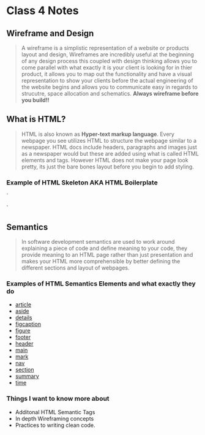 # Class 4 Notes

## Wireframe and Design

> A wireframe is a simplistic representation of a website or products layout and design, Wireframes are incredibly useful at the beginning of any design process this coupled with design thinking allows you to come parallel with what exactly it is your client is looking for in thier product, it allows you to map out the functionality and have a visual representation to show your clients before the actual engineering of the website begins and allows you to communicate easy in regards to strucutre, space allocation and schematics. **Always wireframe before you build!!**

## What is HTML?

> HTML is also known as **Hyper-text markup language**. Every webpage you see utilizes HTML to structure the webpage similar to a newspaper. HTML docs include headers, paragraphs and images just as a newspaper would but these are added using what is called HTML elements and tags. However HTML does not make your page look pretty, its just the bare bones layout before you begin to add styling.

### Example of HTML Skeleton AKA HTML Boilerplate

`<!DOCTYPE html>
<html lang="en">
<head>
 <meta charset="utf-8">
 <title>HTML5 boilerplate – all you really need…</title>
 <link rel="stylesheet" href="css/style.css">
 <!--[if IE]>
		<script src="http://html5shiv.googlecode.com/svn/trunk/html5.js"></script>
	<![endif]-->
</head>

<body id="home">

</body>
</html>`

## Semantics

> In software development semantics are used to work around explaining a piece of code and define meaning to your code, they provide meaning to an HTML page rather than just presentation and makes your HTML more comprehensible by better defining the different sections and layout of webpages.

### Examples of HTML Semantics Elements and what exactly they do

* [article](https://developer.mozilla.org/en-US/docs/Web/HTML/Element/article)
* [aside](https://developer.mozilla.org/en-US/docs/Web/HTML/Element/aside)
* [details](https://developer.mozilla.org/en-US/docs/Web/HTML/Element/details)
* [figcaption](https://developer.mozilla.org/en-US/docs/Web/HTML/Element/figcaption)
* [figure](https://developer.mozilla.org/en-US/docs/Web/HTML/Element/figure)
* [footer](https://developer.mozilla.org/en-US/docs/Web/HTML/Element/footer)
* [header](https://developer.mozilla.org/en-US/docs/Web/HTML/Element/header)
* [main](https://developer.mozilla.org/en-US/docs/Web/HTML/Element/main)
* [mark](https://developer.mozilla.org/en-US/docs/Web/HTML/Element/mark)
* [nav](https://developer.mozilla.org/en-US/docs/Web/HTML/Element/nav)
* [section](https://developer.mozilla.org/en-US/docs/Web/HTML/Element/section)
* [summary](https://developer.mozilla.org/en-US/docs/Web/HTML/Element/summary)
* [time](https://developer.mozilla.org/en-US/docs/Web/HTML/Element/time)

### Things I want to know more about

* Additonal HTML Semantic Tags
* In depth Wireframing concepts
* Practices to writing clean code.
